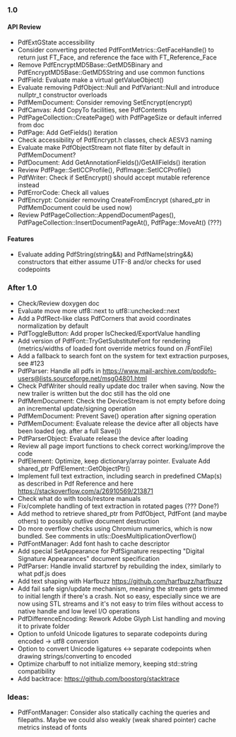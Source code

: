 ### 1.0

#### API Review
- PdfExtGState accessibility
- Consider converting protected PdfFontMetrics::GetFaceHandle() to return just FT_Face,
and reference the face with FT_Reference_Face
- Remove PdfEncryptMD5Base::GetMD5Binary and PdfEncryptMD5Base::GetMD5String and use common functions
- PdfField: Evaluate make a virtual getValueObject()
- Evaluate removing PdfObject::Null and PdfVariant::Null and introduce nullptr_t constructor overloads
- PdfMemDocument: Consider removing SetEncrypt(encrypt)
- PdfCanvas: Add CopyTo facilities, see PdfContents
- PdfPageCollection::CreatePage() with PdfPageSize or default inferred from doc
- PdfPage: Add GetFields() iteration
- Check accessibility of PdfEncrypt.h classes, check AESV3 naming
- Evaluate make PdfObjectStream not flate filter by default in PdfMemDocument?
- PdfDocument: Add GetAnnotationFields()/GetAllFields() iteration
- Review PdfPage::SetICCProfile(), PdfImage::SetICCProfile()
- PdfWriter: Check if SetEncrypt() should accept mutable reference instead
- PdfErrorCode: Check all values
- PdfEncrypt: Consider removing CreateFromEncrypt (shared_ptr in PdfMemDocument could be used now)
- Review PdfPageCollection::AppendDocumentPages(),
  PdfPageCollection::InsertDocumentPageAt(), PdfPage::MoveAt() (???)
#### Features
- Evaluate adding PdfString(string&&) and PdfName(string&&) constructors that
either assume UTF-8 and/or checks for used codepoints

### After 1.0
- Check/Review doxygen doc
- Evaluate move more utf8::next to utf8::unchecked::next
- Add a PdfRect-like class PdfCorners that avoid coordinates normalization
  by default
- PdfToggleButton: Add proper IsChecked/ExportValue handling
- Add version of PdfFont::TryGetSubstituteFont for rendering
  (metrics/widths of loaded font override metrics found on /FontFile)
- Add a fallback to search font on the system for text extraction purposes,
  see #123
- PdfParser: Handle all pdfs in
  https://www.mail-archive.com/podofo-users@lists.sourceforge.net/msg04801.html
- Check PdfWriter should really update doc trailer when saving.
  Now the new trailer is written but the doc still has the old one
- PdfMemDocument: Check the DeviceStream is not empty before doing an incremental update/signing operation
- PdfMemDocument: Prevent Save() operation after signing operation
- PdfMemDocument: Evaluate release the device after all objects have been loaded (eg. after a full Save())
- PdfParserObject: Evaluate release the device after loading
- Review all page import functions to check correct working/improve the code
- PdfElement: Optimize, keep dictionary/array pointer. Evaluate Add shared_ptr PdfElement::GetObjectPtr() 
- Implement full text extraction, including search in predefined
  CMap(s) as described in Pdf Reference and here https://stackoverflow.com/a/26910569/213871
- Check what do with tools/restore manuals
- Fix/complete handling of text extraction in rotated pages (??? Done?)
- Add method to retrieve shared_ptr from PdfObject, PdfFont (and
  maybe others) to possibly outlive document destruction
- Do more overflow checks using Chromium numerics, which is now
  bundled. See comments in utls::DoesMultiplicationOverflow()
- PdfFontManager: Add font hash to cache descriptor
- Add special SetAppearance for PdfSignature respecting
  "Digital Signature Appearances" document specification
- PdfParser: Handle invalid startxref by rebuilding the index,
  similarly to what pdf.js does
- Add text shaping with Harfbuzz https://github.com/harfbuzz/harfbuzz
- Add fail safe sign/update mechanism, meaning the stream gets trimmed
  to initial length if there's a crash. Not so easy, especially since
  we are now using STL streams and it's not easy to trim files
  without access to native handle and low level I/O operations
- PdfDifferenceEncoding: Rework Adobe Glyph List handling and moving it to private folder
- Option to unfold Unicode ligatures to separate codepoints during encoded -> utf8 conversion
- Option to convert Unicode ligatures <-> separate codepoints when drawing strings/converting to encoded
- Optimize charbuff to not initialize memory, keeping std::string compatibility
- Add backtrace: https://github.com/boostorg/stacktrace

### Ideas:
- PdfFontManager: Consider also statically caching the queries and filepaths.
  Maybe we could also weakly (weak shared pointer) cache metrics instead of fonts
